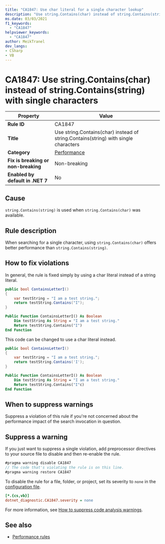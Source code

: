 ```yaml
---
title: "CA1847: Use char literal for a single character lookup"
description: "Use string.Contains(char) instead of string.Contains(string) when searching for a single character"
ms.date: 03/03/2021
f1_keywords:
  - "CA1847"
helpviewer_keywords:
  - "CA1847"
author: MeikTranel
dev_langs:
- CSharp
- VB
---
```


# CA1847: Use string.Contains(char) instead of string.Contains(string) with single characters

| Property                            | Value                                                                               |
|-------------------------------------|-------------------------------------------------------------------------------------|
| **Rule ID**                         | CA1847                                                                              |
| **Title**                           | Use string.Contains(char) instead of string.Contains(string) with single characters |
| **Category**                        | [Performance](performance-warnings.md)                                              |
| **Fix is breaking or non-breaking** | Non-breaking                                                                        |
| **Enabled by default in .NET 7**    | No                                                                                  |

## Cause

`string.Contains(string)` is used when `string.Contains(char)` was available.

## Rule description

When searching for a single character, using `string.Contains(char)` offers better performance than `string.Contains(string)`.

## How to fix violations

In general, the rule is fixed simply by using a char literal instead of a string literal.

```csharp
public bool ContainsLetterI()
{
    var testString = "I am a test string.";
    return testString.Contains("I");
}
```

```vb
Public Function ContainsLetterI() As Boolean
    Dim testString As String = "I am a test string."
    Return testString.Contains("I")
End Function
```

This code can be changed to use a char literal instead.

```csharp
public bool ContainsLetterI()
{
    var testString = "I am a test string.";
    return testString.Contains('I');
}
```

```vb
Public Function ContainsLetterI() As Boolean
    Dim testString As String = "I am a test string."
    Return testString.Contains("I"c)
End Function
```

## When to suppress warnings

Suppress a violation of this rule if you're not concerned about the performance impact of the search invocation in question.

## Suppress a warning

If you just want to suppress a single violation, add preprocessor directives to your source file to disable and then re-enable the rule.

```csharp
#pragma warning disable CA1847
// The code that's violating the rule is on this line.
#pragma warning restore CA1847
```

To disable the rule for a file, folder, or project, set its severity to `none` in the [configuration file](../configuration-files.md).

```ini
[*.{cs,vb}]
dotnet_diagnostic.CA1847.severity = none
```

For more information, see [How to suppress code analysis warnings](../suppress-warnings.md).

## See also

- [Performance rules](performance-warnings.md)
